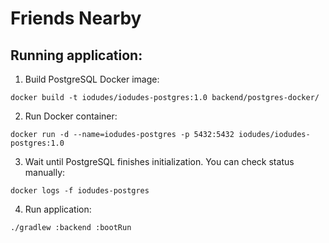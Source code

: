 # Friends Nearby
## Running application:
1. Build PostgreSQL Docker image:
```
docker build -t iodudes/iodudes-postgres:1.0 backend/postgres-docker/
```
2. Run Docker container:
```
docker run -d --name=iodudes-postgres -p 5432:5432 iodudes/iodudes-postgres:1.0
```
3. Wait until PostgreSQL finishes initialization. You can check status manually:
```
docker logs -f iodudes-postgres
```

4. Run application:
```
./gradlew :backend :bootRun
```

